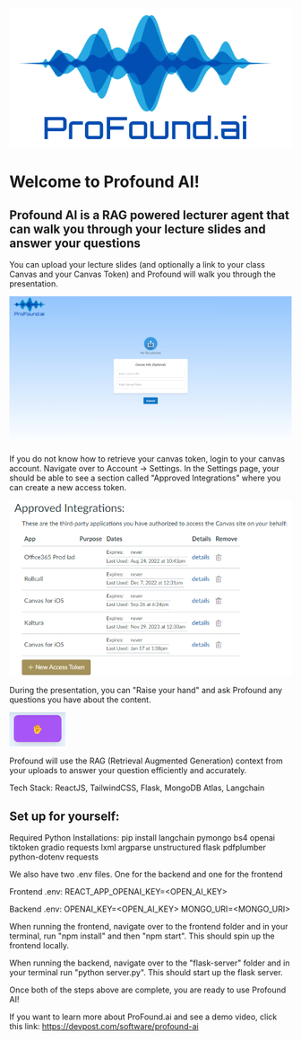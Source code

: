 <p align="center">
  <img width="600" alt="image" src="https://github.com/ChittebbayiPenugonda/Profound/blob/main/frontend/src/img/ProFound-ai.png">
</p>

# Welcome to Profound AI!
## Profound AI is a RAG powered lecturer agent that can walk you through your lecture slides and answer your questions
 You can upload your lecture slides (and optionally a link to your class Canvas and your Canvas Token) and Profound will walk you through the presentation.

 <p align="center">
  <img width="800" alt="image" src="https://github.com/ChittebbayiPenugonda/Profound/blob/main/frontend/src/img/image.png">
</p>

If you do not know how to retrieve your canvas token, login to your canvas account. Navigate over to Account -> Settings. In the Settings page, your should be able to see a section called "Approved Integrations" where you can create a new access token.

 <p align="center">
  <img width="800" alt="image" src="https://github.com/ChittebbayiPenugonda/Profound/blob/main/frontend/src/img/AddCanvasToken.png">
</p>
 
 During the presentation, you can "Raise your hand" and ask Profound any questions you have about the content.

 <img width="100" alt="image" src="https://github.com/ChittebbayiPenugonda/Profound/blob/main/frontend/src/img/RaiseHand.png">
 
 Profound will use the RAG (Retrieval Augmented Generation) context from your uploads to answer your question efficiently and accurately.

Tech Stack: ReactJS, TailwindCSS, Flask, MongoDB Atlas, Langchain

## Set up for yourself:
Required Python Installations: pip install langchain pymongo bs4 openai tiktoken gradio requests lxml argparse unstructured flask pdfplumber python-dotenv requests

We also have two .env files. One for the backend and one for the frontend

Frontend .env:
REACT_APP_OPENAI_KEY=<OPEN_AI_KEY>

Backend .env:
OPENAI_KEY=<OPEN_AI_KEY>
MONGO_URI=<MONGO_URI>

When running the frontend, navigate over to the frontend folder and in your terminal, run "npm install" and then "npm start". This should spin up the frontend locally.

When running the backend, navigate over to the "flask-server" folder and in your terminal run "python server.py". This should start up the flask server.

Once both of the steps above are complete, you are ready to use Profound AI!

If you want to learn more about ProFound.ai and see a demo video, click this link: https://devpost.com/software/profound-ai

